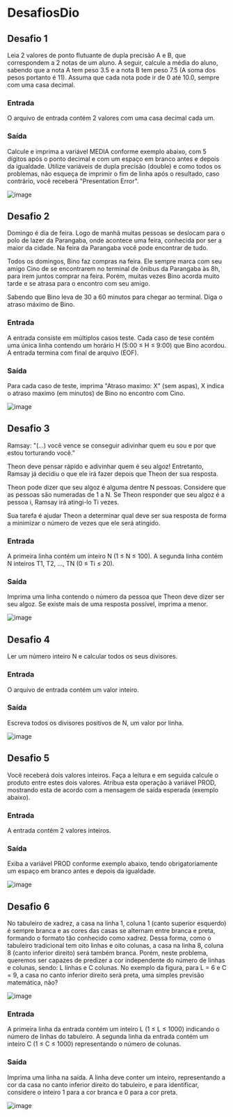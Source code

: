 # DesafiosDio

<h2>Desafio 1</h2> 

<p>Leia 2 valores de ponto flutuante de dupla precisão A e B, que 
correspondem a 2 notas de um aluno. A seguir, calcule a média do
aluno, sabendo que a nota A tem peso 3.5 e a nota B tem peso 7.5
(A soma dos pesos portanto é 11). Assuma que cada nota pode ir 
de 0 até 10.0, sempre com uma casa decimal.</p>

<h3>Entrada</h3>

<p>O arquivo de entrada contém 2 valores com uma casa decimal cada um.
</p>

<h3>Saída</h3>

<p>
Calcule e imprima a variável MEDIA conforme exemplo abaixo, com 5 dígitos após o ponto decimal e com um espaço em branco antes e depois da igualdade. Utilize variáveis de dupla precisão (double) e como todos os problemas, não esqueça de imprimir o fim de linha após o resultado, caso contrário, você receberá "Presentation Error".
</p>

![image](https://user-images.githubusercontent.com/87040140/172028004-18c5bd6c-a1cc-4348-860f-0a8adcbbb9fc.png)


<h2>Desafio 2</h2>

<p>
Domingo é dia de feira. Logo de manhã muitas pessoas se deslocam para o polo de lazer da Parangaba, onde acontece uma feira, conhecida por ser a maior da cidade. Na feira da Parangaba você pode encontrar de tudo.

Todos os domingos, Bino faz compras na feira. Ele sempre marca com seu amigo Cino de se encontrarem no terminal de ônibus da Parangaba às 8h, para irem juntos comprar na feira. Porém, muitas vezes Bino acorda muito tarde e se atrasa para o encontro com seu amigo.

Sabendo que Bino leva de 30 a 60 minutos para chegar ao terminal. Diga o atraso máximo de Bino.
</p>

<h3>Entrada</h3>
<p>
A entrada consiste em múltiplos casos teste. Cada caso de tese contém uma única linha contendo um horário H (5:00 ≤ H ≤ 9:00) que Bino acordou. A entrada termina com final de arquivo (EOF).
</p>

<h3>Saída</h3>

<p>
Para cada caso de teste, imprima "Atraso maximo: X" (sem aspas), X indica o atraso maximo (em minutos) de Bino no encontro com Cino.
</p>

![image](https://user-images.githubusercontent.com/87040140/172028017-edd03d26-c825-4f73-a6c9-8d26c91248f7.png)


<h2>Desafio 3</h2>

<p>
Ramsay: "(...) você vence se conseguir adivinhar quem eu sou e por que estou torturando você."

Theon deve pensar rápido e adivinhar quem é seu algoz! Entretanto, Ramsay já decidiu o que ele irá fazer depois que Theon der sua resposta.

Theon pode dizer que seu algoz é alguma dentre N pessoas. Considere que as pessoas são numeradas de 1 a N. Se Theon responder que seu algoz é a pessoa i, Ramsay irá atingi-lo Ti vezes.

Sua tarefa é ajudar Theon a determinar qual deve ser sua resposta de forma a minimizar o número de vezes que ele será atingido.
</p>

<h3>Entrada</h3>

<p>
A primeira linha contém um inteiro N (1 ≤ N ≤ 100). A segunda linha contém N inteiros T1, T2, ..., TN (0 ≤ Ti ≤ 20).
</p>

<h3>Saída</h3>

<p>
Imprima uma linha contendo o número da pessoa que Theon deve dizer ser seu algoz. Se existe mais de uma resposta possível, imprima a menor.
</p>

![image](https://user-images.githubusercontent.com/87040140/172028037-e9df7c44-27b0-441d-8092-d00ab2b509c4.png)


<h2>Desafio 4</h2>

<p>Ler um número inteiro N e calcular todos os seus divisores.
</p>

<h3>Entrada</h3>

<p>
O arquivo de entrada contém um valor inteiro.
</p>

<h3>Saída</h3>

<p>
Escreva todos os divisores positivos de N, um valor por linha.
</p>

![image](https://user-images.githubusercontent.com/87040140/172028049-bf171b46-45cb-4a9e-8983-c9dcb74ddb98.png)


<h2>Desafio 5</h2>

<p>
Você receberá dois valores inteiros. Faça a leitura e em seguida calcule o produto entre estes dois valores. Atribua esta operação à variável PROD, mostrando esta de acordo com a mensagem de saída esperada (exemplo abaixo).  

</p>

<h3>Entrada</h3>

<p>
A entrada contém 2 valores inteiros.
</p>

<h3>Saída</h3>
<p>
Exiba a variável PROD conforme exemplo abaixo, tendo obrigatoriamente um espaço em branco antes e depois da igualdade.
</p>

![image](https://user-images.githubusercontent.com/87040140/172028062-2f450c45-f477-4a1f-9d56-ec801c1c604f.png)


<h2>Desafio 6</h2>

<p>
No tabuleiro de xadrez, a casa na linha 1, coluna 1 (canto superior esquerdo) é sempre branca e as cores das casas se alternam entre branca e preta, formando o formato tão conhecido como xadrez. Dessa forma, como o tabuleiro tradicional tem oito linhas e oito colunas, a casa na linha 8, coluna 8 (canto inferior direito) será também branca. Porém, neste problema, queremos ser capazes de predizer a cor independente do número de linhas e colunas, sendo: L linhas e C colunas. No exemplo da figura, para L = 6 e C = 9, a casa no canto inferior direito será preta, uma simples previsão matemática, não?
</p>

![image](https://user-images.githubusercontent.com/87040140/172028080-9de0deea-06ef-4fca-a560-45ead9261dee.png)


<h3>Entrada</h3>

<p>
A primeira linha da entrada contém um inteiro L (1 ≤ L ≤ 1000) indicando o número de linhas do tabuleiro.
A segunda linha da entrada contém um inteiro C (1 ≤ C ≤ 1000) representando o número de colunas.
</p>

<h3>Saída</h3>

<p>
Imprima uma linha na saída. A linha deve conter um inteiro, representando a cor da casa no canto inferior direito do tabuleiro, e para identificar, considere o inteiro 1 para a cor branca e 0 para a cor preta.
</p>

![image](https://user-images.githubusercontent.com/87040140/172028094-e920a4ac-cabf-4176-83ee-5b88041a4c84.png)
